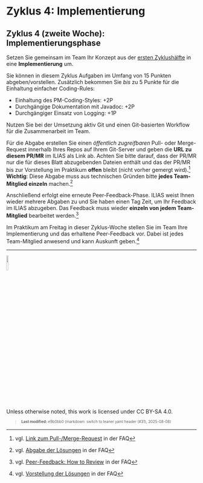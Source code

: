 # Zyklus 4: Implementierung

## Zyklus 4 (zweite Woche): Implementierungsphase

Setzen Sie gemeinsam im Team Ihr Konzept aus der [ersten
Zyklushälfte](b04a.md) in eine **Implementierung** um.

Sie können in diesem Zyklus Aufgaben im Umfang von 15 Punkten
abgeben/vorstellen. Zusätzlich bekommen Sie *bis* zu 5 Punkte für die
Einhaltung einfacher Coding-Rules:

- Einhaltung des PM-Coding-Styles: +2P
- Durchgängige Dokumentation mit Javadoc: +2P
- Durchgängiger Einsatz von Logging: +1P

Nutzen Sie bei der Umsetzung aktiv Git und einen Git-basierten Workflow
für die Zusammenarbeit im Team.

Für die Abgabe erstellen Sie einen *öffentlich zugreifbaren* Pull- oder
Merge-Request innerhalb Ihres Repos auf Ihrem Git-Server und geben die
**URL zu diesem PR/MR** im ILIAS als Link ab. Achten Sie bitte darauf,
dass der PR/MR nur die für dieses Blatt abzugebenden Dateien enthält und
das der PR/MR bis zur Vorstellung im Praktikum **offen** bleibt (nicht
vorher gemergt wird).[^1] **Wichtig**: Diese Abgabe muss aus technischen
Gründen bitte **jedes Team-Mitglied einzeln** machen.[^2]

Anschließend erfolgt eine erneute Peer-Feedback-Phase. ILIAS weist Ihnen
wieder mehrere Abgaben zu und Sie haben einen Tag Zeit, um Ihr Feedback
im ILIAS abzugeben. Das Feedback muss wieder **einzeln von jedem
Team-Mitglied** bearbeitet werden.[^3]

Im Praktikum am Freitag in dieser Zyklus-Woche stellen Sie im Team Ihre
Implementierung und das erhaltene Peer-Feedback vor. Dabei ist jedes
Team-Mitglied anwesend und kann Auskunft geben.[^4]

------------------------------------------------------------------------

<img src="https://licensebuttons.net/l/by-sa/4.0/88x31.png" width="10%">

Unless otherwise noted, this work is licensed under CC BY-SA 4.0.

<blockquote><p><sup><sub><strong>Last modified:</strong> e9b0bb0 (markdown: switch to leaner yaml header (#31), 2025-08-08)<br></sub></sup></p></blockquote>

[^1]: vgl. [Link zum
    Pull-/Merge-Request](https://github.com/Programmiermethoden-CampusMinden/PM-Lecture/discussions/13)
    in der FAQ

[^2]: vgl. [Abgabe der
    Lösungen](https://github.com/Programmiermethoden-CampusMinden/PM-Lecture/discussions/15)
    in der FAQ

[^3]: vgl. [Peer-Feedback: How to
    Review](https://github.com/Programmiermethoden-CampusMinden/PM-Lecture/discussions/16)
    in der FAQ

[^4]: vgl. [Vorstellung der
    Lösungen](https://github.com/Programmiermethoden-CampusMinden/PM-Lecture/discussions/17)
    in der FAQ
